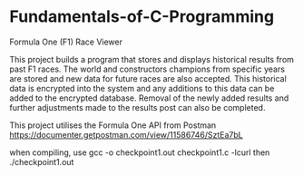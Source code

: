 # Fundamentals-of-C-Programming

Formula One (F1) Race Viewer

This project builds a program that stores and displays historical results from past F1 races. The world and constructors champions from specific years are stored and new data for future races are also accepted. This historical data is encrypted into the system and any additions to this data can be added to the encrypted database. Removal of the newly added results and further adjustments made to the results post can also be completed. 

This project utilises the Formula One API from Postman 
https://documenter.getpostman.com/view/11586746/SztEa7bL


when compiling, use gcc -o checkpoint1.out checkpoint1.c -lcurl
then ./checkpoint1.out

